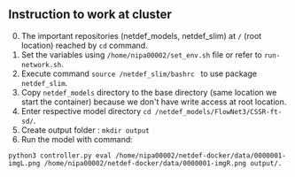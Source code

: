 ## Instruction to work at cluster

0. The important repositories (netdef_models, netdef_slim) at `/` (root location) reached by `cd` command.
1. Set the variables using `/home/nipa00002/set_env.sh` file or refer to `run-network.sh`.
2. Execute command `source /netdef_slim/bashrc ` to use package `netdef_slim`.
3. Copy `netdef_models` directory to the base directory (same location we start the container) because
we don't have write access at root location.
4. Enter respective model directory `cd /netdef_models/FlowNet3/CSSR-ft-sd/`.
5. Create output folder : `mkdir output`
6. Run the model with command:
```
python3 controller.py eval /home/nipa00002/netdef-docker/data/0000001-imgL.png /home/nipa00002/netdef-docker/data/0000001-imgR.png output/.
```